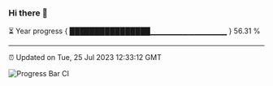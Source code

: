 ### Hi there 👋

⏳ Year progress { ████████████████▁▁▁▁▁▁▁▁▁▁▁▁▁▁ } 56.31 %

---

⏰ Updated on Tue, 25 Jul 2023 12:33:12 GMT

![Progress Bar CI](https://github.com/liununu/liununu/workflows/Progress%20Bar%20CI/badge.svg)
